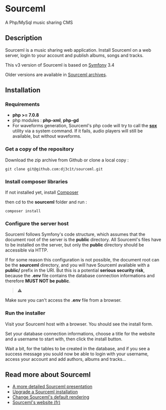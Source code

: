 # Sourceml

A Php/MySql music sharing CMS

## Description

Sourceml is a music sharing web application. Install Sourceml on a web server,
login to your account and publish albums, songs and tracks.

This v3 version of Sourceml is based on [Symfony](https://symfony.com/) 3.4

Older versions are available in [Sourceml archives](http://www.sourceml.com/archives/).

## Installation

### Requirements

* **php >= 7.0.8**
* php modules : **php-xml**, **php-gd**
* For waveforms generation, Sourceml's php code will try to call the
**[sox](http://sox.sourceforge.net)** utility via a system command. If it fails,
audio players will still be available, but without waveforms.

### Get a copy of the repository

Download the zip archive from Github or clone a local copy :

```shell
git clone git@github.com:dj3c1t/sourceml.git
```

### Install composer libraries

If not installed yet, install [Composer](https://getcomposer.org)

then cd to the **sourceml** folder and run :

```shell
composer install
```

### Configure the server host

Sourceml follows Symfony's code structure, which assumes that the document root
of the server is the **public** directory. All Sourceml's files have to be
installed on the server, but only the **public** directory should be accessible
via HTTP.

If for some reason this configuration is not possible, the document root can be
the **sourceml** directory, and you will have Sourceml available with a
**public/** prefix in the URI. But this is a potential **serious security
risk**, because the **.env** file contains the database connection informations
and therefore **MUST NOT be public**.

> :warning:

 Make sure you can't access the **.env** file from a browser.

### Run the installer

Visit your Sourceml host with a browser. You should see the install form.

Set your database connection informations, choose a title for the website and a
username to start with, then click the install button.

Wait a bit, for the tables to be created in the database, and if you see a success
message you sould now be able to login with your username, access your account and add authors, albums and tracks...

## Read more about Sourceml

* [A more detailed Sourceml presentation](docs/about.sourceml.md)
* [Upgrade a Sourceml installation](docs/upgrade.md)
* [Change Sourceml's default rendering](docs/change.ui.md)
* [Sourceml's website (fr)](http://sourceml.com/)